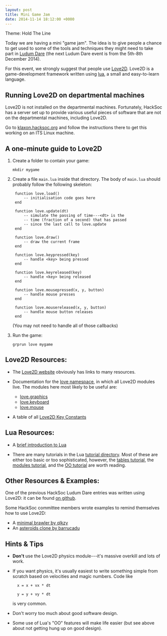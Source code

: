 ```yaml
---
layout: post
title: Mini Game Jam
date: 2014-11-14 18:12:00 +0000
---
```



Theme: Hold The Line

Today we are having a mini "game jam". The idea is to give people a
chance to get used to some of the tools and techniques they might need
to take part in [Ludum Dare][] (the next Ludum Dare event is from the 5th-8th December 2014).

For this event, we strongly suggest that people use [Love2D][]. Love2D is a game-development framework written using [lua][], a small and easy-to-learn language.


## Running Love2D on departmental machines

Love2D is not installed on the departmental machines. Fortunately, HackSoc has a server set up to provide various useful pieces of software that are not on the departmental machines, including Love2D.

Go to [klaxon.hacksoc.org][] and follow the instructions there to get this
working on an ITS Linux machine.

## A one-minute guide to Love2D

1. Create a folder to contain your game:

    `mkdir mygame`
    
2. Create a file `main.lua` inside that directory. The body of
   `main.lua` should probably follow the following skeleton:
   
        function love.load()
            -- initialisation code goes here
        end

        function love.update(dt)
            -- simulate the passing of time---<dt> is the
            -- time (fraction of a second) that has passed
            -- since the last call to love.update
        end

        function love.draw()
            -- draw the current frame
        end

        function love.keypressed(key)
            -- handle <key> being pressed
        end

        function love.keyreleased(key)
            -- handle <key> being released
        end
        
        function love.mousepressed(x, y, button)
            -- handle mouse presses
        end
        
        function love.mousereleased(x, y, button)
            -- handle mouse button releases
        end

   (You may not need to handle all of those callbacks)

3. Run the game:

    `grprun love mygame`

## Love2D Resources:

- The [Love2D website][Love2D] obviously has links to many resources.

- Documentation for the [love namespace][], in which all Love2D
  modules live. The modules here most likely to be useful are:
    + [love.graphics][]
    + [love.keyboard][]
    + [love.mouse][]

- A table of all [Love2D Key Constants][]

## Lua Resources:

- A [brief introduction to Lua][]

- There are many tutorials in the Lua [tutorial directory][]. Most of
  these are either too basic or too sophisticated, however, the
  [tables tutorial][], the [modules tutorial][], and the
  [OO tutorial][] are worth reading.

## Other Resources & Examples:

One of the previous HackSoc Ludum Dare entries was written using Love2D: it can be found [on github][LudumDare28].

Some HackSoc committee members wrote examples to remind themselves how to use Love2D:

- A [minimal brawler by qlkzy][]
- An [asteroids clone by barrucadu][]

## Hints & Tips

- **Don't** use the Love2D physics module---it's massive overkill and lots
  of work.
  
- If you want physics, it's usually easiest to write something simple
  from scratch based on velocities and magic numbers. Code like

        x = x + vx * dt
  
        y = y + vy * dt
  is very common.
  
- Don't worry too much about good software design.

- Some use of Lua's "OO" features will make life easier (but see above
  about not getting hung up on good design).




[Ludum Dare]: http://ludumdare.com/compo
[Love2D]: http://love2d.org
[lua]: http://lua.org
[LudumDare28]: http://github.com/HackSoc/LudumDare28
[Love2D Key Constants]: http://love2d.org/KeyConstant
[minimal brawler by qlkzy]: http://github.com/qlkzy/indestructible-pastry
[asteroids clone by barrucadu]: http://github.com/barrucadu/luasteroids
[klaxon.hacksoc.org]: http://klaxon.hacksoc.org
[love namespace]: http://love2d.org/wiki/love
[love.graphics]: http://love2d.org/wiki/love.graphics
[love.keyboard]: http://love2d.org/wiki/love.keyboard
[love.mouse]: http://love2d.org/wiki/love.mouse
[brief introduction to Lua]: http://awesome.naquadah.org/wiki/The_briefest_introduction_to_Lua
[tutorial directory]: http://lua-users.org/wiki/TutorialDirectory
[tables tutorial]: http://lua-users.org/wiki/TablesTutorial
[modules tutorial]: http://lua-users.org/wiki/ModulesTutorial
[OO tutorial]: http://lua-users.org/wiki/ObjectOrientationTutorial
